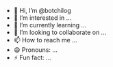 - 👋 Hi, I’m @botchilog
- 👀 I’m interested in ...
- 🌱 I’m currently learning ...
- 💞️ I’m looking to collaborate on ...
- 📫 How to reach me ...
- 😄 Pronouns: ...
- ⚡ Fun fact: ...

<!---
botchilog/botchilog is a ✨ special ✨ repository because its `README.md` (this file) appears on your GitHub profile.
You can click the Preview link to take a look at your changes.
--->
